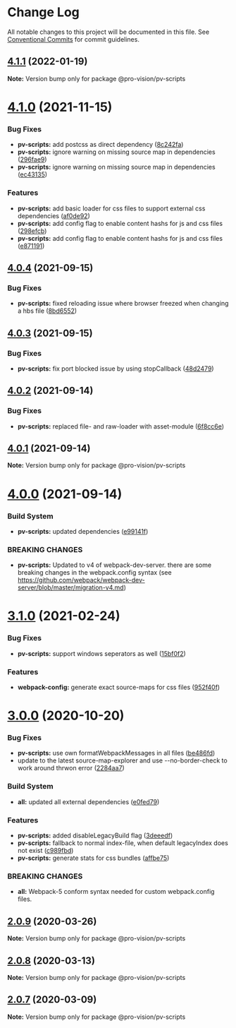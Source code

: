 # Change Log

All notable changes to this project will be documented in this file.
See [Conventional Commits](https://conventionalcommits.org) for commit guidelines.

## [4.1.1](https://github.com/pro-vision/fe-tools/compare/@pro-vision/pv-scripts@4.1.0...@pro-vision/pv-scripts@4.1.1) (2022-01-19)

**Note:** Version bump only for package @pro-vision/pv-scripts





# [4.1.0](https://github.com/pro-vision/fe-tools/compare/@pro-vision/pv-scripts@4.0.4...@pro-vision/pv-scripts@4.1.0) (2021-11-15)


### Bug Fixes

* **pv-scripts:** add postcss as direct dependency ([8c242fa](https://github.com/pro-vision/fe-tools/commit/8c242fa9ef41947ea537d349508e395e0cb9bff7))
* **pv-scripts:** ignore warning on missing source map in dependencies ([296fae9](https://github.com/pro-vision/fe-tools/commit/296fae93ff92ccffef2ae4c5b7a7c99d5831e937))
* **pv-scripts:** ignore warning on missing source map in dependencies ([ec43135](https://github.com/pro-vision/fe-tools/commit/ec43135505487a8253533212f1348dfcf8c2ee84))


### Features

* **pv-scripts:** add basic loader for css files to support external css dependencies ([af0de92](https://github.com/pro-vision/fe-tools/commit/af0de92accabdf612b07e085bfed050a6e409e01))
* **pv-scripts:** add config flag to enable content hashs for js and css files ([298efcb](https://github.com/pro-vision/fe-tools/commit/298efcb458b6825625cd0b019fc219ed41f867ff))
* **pv-scripts:** add config flag to enable content hashs for js and css files ([e871191](https://github.com/pro-vision/fe-tools/commit/e871191a10f44b9a70140e53594a9cbd3959050c))





## [4.0.4](https://github.com/pro-vision/fe-tools/compare/@pro-vision/pv-scripts@4.0.3...@pro-vision/pv-scripts@4.0.4) (2021-09-15)


### Bug Fixes

* **pv-scripts:** fixed reloading issue where browser freezed when changing a hbs file ([8bd6552](https://github.com/pro-vision/fe-tools/commit/8bd6552a2b1a935494e4bfd4488b41da065b0608))





## [4.0.3](https://github.com/pro-vision/fe-tools/compare/@pro-vision/pv-scripts@4.0.2...@pro-vision/pv-scripts@4.0.3) (2021-09-15)


### Bug Fixes

* **pv-scripts:** fix port blocked issue by using stopCallback ([48d2479](https://github.com/pro-vision/fe-tools/commit/48d2479ddd9ac61a7886710e47f7302c568c9e64))





## [4.0.2](https://github.com/pro-vision/fe-tools/compare/@pro-vision/pv-scripts@4.0.1...@pro-vision/pv-scripts@4.0.2) (2021-09-14)


### Bug Fixes

* **pv-scripts:** replaced file- and raw-loader with asset-module ([6f8cc6e](https://github.com/pro-vision/fe-tools/commit/6f8cc6e44d0db2d429969592a78c6fb7cfa40fdd))





## [4.0.1](https://github.com/pro-vision/fe-tools/compare/@pro-vision/pv-scripts@4.0.0...@pro-vision/pv-scripts@4.0.1) (2021-09-14)

**Note:** Version bump only for package @pro-vision/pv-scripts





# [4.0.0](https://github.com/pro-vision/fe-tools/compare/@pro-vision/pv-scripts@3.1.0...@pro-vision/pv-scripts@4.0.0) (2021-09-14)


### Build System

* **pv-scripts:** updated dependencies ([e99141f](https://github.com/pro-vision/fe-tools/commit/e99141f72013b6e55bb2623a719a5f11ee1bf6e7))


### BREAKING CHANGES

* **pv-scripts:** Updated to v4 of webpack-dev-server. there are some breaking changes in the
webpack.config syntax (see
https://github.com/webpack/webpack-dev-server/blob/master/migration-v4.md)





# [3.1.0](https://github.com/pro-vision/fe-tools/compare/@pro-vision/pv-scripts@3.0.0...@pro-vision/pv-scripts@3.1.0) (2021-02-24)


### Bug Fixes

* **pv-scripts:** support windows seperators as well ([15bf0f2](https://github.com/pro-vision/fe-tools/commit/15bf0f2bb207512e892c22929c720bb957df8549))


### Features

* **webpack-config:** generate exact source-maps for css files ([952f40f](https://github.com/pro-vision/fe-tools/commit/952f40ffd68d750f4185bcb58d6235ce7b4d1f21))





# [3.0.0](https://github.com/pro-vision/fe-tools/compare/@pro-vision/pv-scripts@2.0.9...@pro-vision/pv-scripts@3.0.0) (2020-10-20)


### Bug Fixes

* **pv-scripts:** use own formatWebpackMessages in all files ([be486fd](https://github.com/pro-vision/fe-tools/commit/be486fda6582cb2156fd49fcdf44c62b083c7701))
* update to the latest source-map-explorer and use --no-border-check to work around thrwon error ([2284aa7](https://github.com/pro-vision/fe-tools/commit/2284aa78929b147257747f77e9232e0867be515a))


### Build System

* **all:** updated all external dependencies ([e0fed79](https://github.com/pro-vision/fe-tools/commit/e0fed79e5173f13733acf81be2874c85fc457900))


### Features

* **pv-scripts:** added disableLegacyBuild flag ([3deeedf](https://github.com/pro-vision/fe-tools/commit/3deeedfec48037da2a80a32a5062c374c389caae))
* **pv-scripts:** fallback to normal index-file, when default legacyIndex does not exist ([c989fbd](https://github.com/pro-vision/fe-tools/commit/c989fbde4705b2bffd49a5ec93f679080437263a))
* **pv-scripts:** generate stats for css bundles ([affbe75](https://github.com/pro-vision/fe-tools/commit/affbe75484ae8deda9590e3ad449b5d652530aba))


### BREAKING CHANGES

* **all:** Webpack-5 conform syntax needed for custom webpack.config files.





## [2.0.9](https://github.com/pro-vision/fe-tools/compare/@pro-vision/pv-scripts@2.0.8...@pro-vision/pv-scripts@2.0.9) (2020-03-26)

**Note:** Version bump only for package @pro-vision/pv-scripts





## [2.0.8](https://github.com/pro-vision/fe-tools/compare/@pro-vision/pv-scripts@2.0.7...@pro-vision/pv-scripts@2.0.8) (2020-03-13)

**Note:** Version bump only for package @pro-vision/pv-scripts





## [2.0.7](https://github.com/pro-vision/fe-tools/compare/@pro-vision/pv-scripts@2.0.6...@pro-vision/pv-scripts@2.0.7) (2020-03-09)

**Note:** Version bump only for package @pro-vision/pv-scripts
